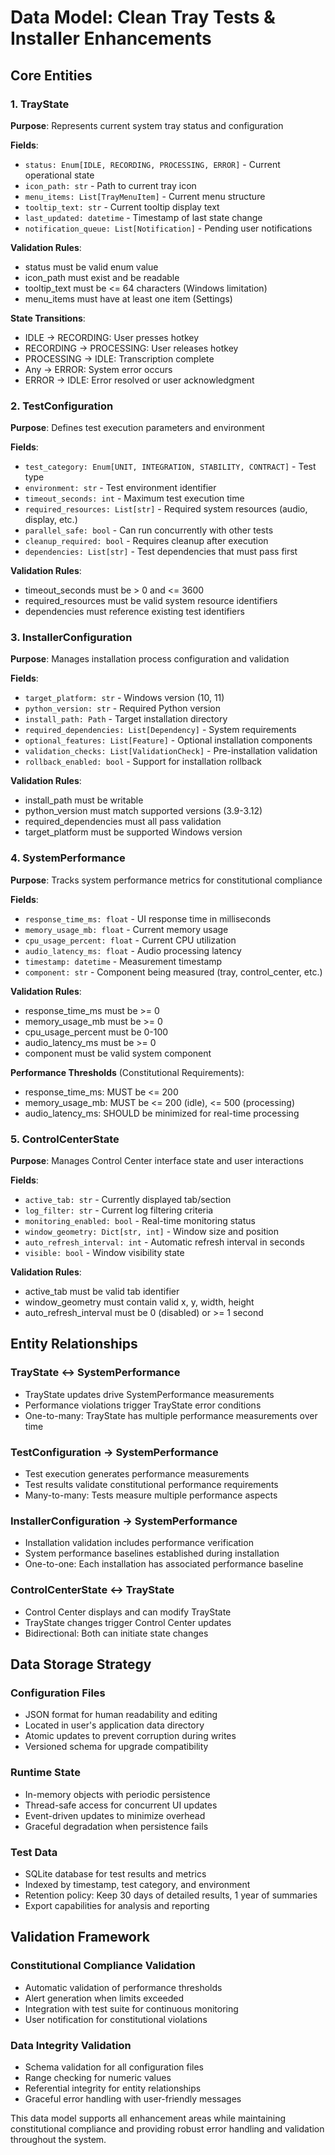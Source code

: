 # Data Model: Clean Tray Tests & Installer Enhancements

## Core Entities

### 1. TrayState
**Purpose**: Represents current system tray status and configuration

**Fields**:
- `status: Enum[IDLE, RECORDING, PROCESSING, ERROR]` - Current operational state
- `icon_path: str` - Path to current tray icon
- `menu_items: List[TrayMenuItem]` - Current menu structure
- `tooltip_text: str` - Current tooltip display text
- `last_updated: datetime` - Timestamp of last state change
- `notification_queue: List[Notification]` - Pending user notifications

**Validation Rules**:
- status must be valid enum value
- icon_path must exist and be readable
- tooltip_text must be <= 64 characters (Windows limitation)
- menu_items must have at least one item (Settings)

**State Transitions**:
- IDLE → RECORDING: User presses hotkey
- RECORDING → PROCESSING: User releases hotkey
- PROCESSING → IDLE: Transcription complete
- Any → ERROR: System error occurs
- ERROR → IDLE: Error resolved or user acknowledgment

### 2. TestConfiguration
**Purpose**: Defines test execution parameters and environment

**Fields**:
- `test_category: Enum[UNIT, INTEGRATION, STABILITY, CONTRACT]` - Test type
- `environment: str` - Test environment identifier
- `timeout_seconds: int` - Maximum test execution time
- `required_resources: List[str]` - Required system resources (audio, display, etc.)
- `parallel_safe: bool` - Can run concurrently with other tests
- `cleanup_required: bool` - Requires cleanup after execution
- `dependencies: List[str]` - Test dependencies that must pass first

**Validation Rules**:
- timeout_seconds must be > 0 and <= 3600
- required_resources must be valid system resource identifiers
- dependencies must reference existing test identifiers

### 3. InstallerConfiguration
**Purpose**: Manages installation process configuration and validation

**Fields**:
- `target_platform: str` - Windows version (10, 11)
- `python_version: str` - Required Python version
- `install_path: Path` - Target installation directory
- `required_dependencies: List[Dependency]` - System requirements
- `optional_features: List[Feature]` - Optional installation components
- `validation_checks: List[ValidationCheck]` - Pre-installation validation
- `rollback_enabled: bool` - Support for installation rollback

**Validation Rules**:
- install_path must be writable
- python_version must match supported versions (3.9-3.12)
- required_dependencies must all pass validation
- target_platform must be supported Windows version

### 4. SystemPerformance
**Purpose**: Tracks system performance metrics for constitutional compliance

**Fields**:
- `response_time_ms: float` - UI response time in milliseconds
- `memory_usage_mb: float` - Current memory usage
- `cpu_usage_percent: float` - Current CPU utilization
- `audio_latency_ms: float` - Audio processing latency
- `timestamp: datetime` - Measurement timestamp
- `component: str` - Component being measured (tray, control_center, etc.)

**Validation Rules**:
- response_time_ms must be >= 0
- memory_usage_mb must be >= 0
- cpu_usage_percent must be 0-100
- audio_latency_ms must be >= 0
- component must be valid system component

**Performance Thresholds** (Constitutional Requirements):
- response_time_ms: MUST be <= 200
- memory_usage_mb: MUST be <= 200 (idle), <= 500 (processing)
- audio_latency_ms: SHOULD be minimized for real-time processing

### 5. ControlCenterState
**Purpose**: Manages Control Center interface state and user interactions

**Fields**:
- `active_tab: str` - Currently displayed tab/section
- `log_filter: str` - Current log filtering criteria
- `monitoring_enabled: bool` - Real-time monitoring status
- `window_geometry: Dict[str, int]` - Window size and position
- `auto_refresh_interval: int` - Automatic refresh interval in seconds
- `visible: bool` - Window visibility state

**Validation Rules**:
- active_tab must be valid tab identifier
- window_geometry must contain valid x, y, width, height
- auto_refresh_interval must be 0 (disabled) or >= 1 second

## Entity Relationships

### TrayState ↔ SystemPerformance
- TrayState updates drive SystemPerformance measurements
- Performance violations trigger TrayState error conditions
- One-to-many: TrayState has multiple performance measurements over time

### TestConfiguration → SystemPerformance
- Test execution generates performance measurements
- Test results validate constitutional performance requirements
- Many-to-many: Tests measure multiple performance aspects

### InstallerConfiguration → SystemPerformance
- Installation validation includes performance verification
- System performance baselines established during installation
- One-to-one: Each installation has associated performance baseline

### ControlCenterState ↔ TrayState
- Control Center displays and can modify TrayState
- TrayState changes trigger Control Center updates
- Bidirectional: Both can initiate state changes

## Data Storage Strategy

### Configuration Files
- JSON format for human readability and editing
- Located in user's application data directory
- Atomic updates to prevent corruption during writes
- Versioned schema for upgrade compatibility

### Runtime State
- In-memory objects with periodic persistence
- Thread-safe access for concurrent UI updates
- Event-driven updates to minimize overhead
- Graceful degradation when persistence fails

### Test Data
- SQLite database for test results and metrics
- Indexed by timestamp, test category, and environment
- Retention policy: Keep 30 days of detailed results, 1 year of summaries
- Export capabilities for analysis and reporting

## Validation Framework

### Constitutional Compliance Validation
- Automatic validation of performance thresholds
- Alert generation when limits exceeded
- Integration with test suite for continuous monitoring
- User notification for constitutional violations

### Data Integrity Validation
- Schema validation for all configuration files
- Range checking for numeric values
- Referential integrity for entity relationships
- Graceful error handling with user-friendly messages

This data model supports all enhancement areas while maintaining constitutional compliance and providing robust error handling and validation throughout the system.